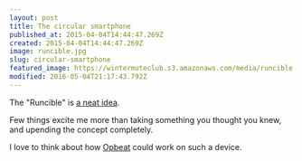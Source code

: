 ```yaml
---
layout: post
title: The circular smartphone
published_at: 2015-04-04T14:44:47.269Z
created: 2015-04-04T14:44:47.269Z
image: runcible.jpg
slug: circular-smartphone
featured_image: https://wintermuteclub.s3.amazonaws.com/media/runcible.jpg
modified: 2016-05-04T21:17:43.792Z
---
```

The "Runcible" is [a neat idea](http://www.wired.com/2015/03/looking-outside-rectangle-breakthrough-gadget/).

Few things excite me more than taking something you thought you knew, and upending the concept completely.

I love to think about how [Opbeat](http://opbeat.com) could work on such a device.
